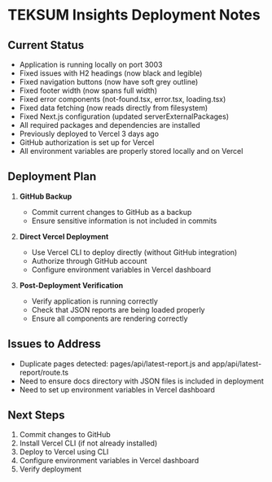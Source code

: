 # TEKSUM Insights Deployment Notes

## Current Status

- Application is running locally on port 3003
- Fixed issues with H2 headings (now black and legible)
- Fixed navigation buttons (now have soft grey outline)
- Fixed footer width (now spans full width)
- Fixed error components (not-found.tsx, error.tsx, loading.tsx)
- Fixed data fetching (now reads directly from filesystem)
- Fixed Next.js configuration (updated serverExternalPackages)
- All required packages and dependencies are installed
- Previously deployed to Vercel 3 days ago
- GitHub authorization is set up for Vercel
- All environment variables are properly stored locally and on Vercel

## Deployment Plan

1. **GitHub Backup**
   - Commit current changes to GitHub as a backup
   - Ensure sensitive information is not included in commits

2. **Direct Vercel Deployment**
   - Use Vercel CLI to deploy directly (without GitHub integration)
   - Authorize through GitHub account
   - Configure environment variables in Vercel dashboard

3. **Post-Deployment Verification**
   - Verify application is running correctly
   - Check that JSON reports are being loaded properly
   - Ensure all components are rendering correctly

## Issues to Address

- Duplicate pages detected: pages/api/latest-report.js and app/api/latest-report/route.ts
- Need to ensure docs directory with JSON files is included in deployment
- Need to set up environment variables in Vercel dashboard

## Next Steps

1. Commit changes to GitHub
2. Install Vercel CLI (if not already installed)
3. Deploy to Vercel using CLI
4. Configure environment variables in Vercel dashboard
5. Verify deployment 